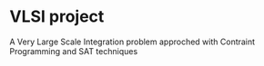 # VLSI project

A Very Large Scale Integration problem approched with Contraint Programming and SAT techniques
